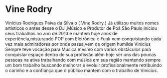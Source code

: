 # Vine Rodry
Vinícius Rodrigues Paiva da Silva o ( Vine Rodry ) Já utilizou muitos nomes artísticos o antes desse o DJ ,Músico e Produtor de Poá São Paulo iniciou seus trabalhos no ano de 2013 e mantem hoje anos de experiência,misturando POP com Eletrônica e Funk vem conquistando cada vez mais admiradores por onde passa,vem de origem humilde Vinícius Sempre teve vocação para Música mesmo com vários obstáculos para conquistar espaço dentro de sua profissão além hoje ser uns das poucas pessoas na ativa trabalhando com música em sua região mantendo sempre um bom trabalho buscando melhorar e evoluir profissionalmente retribuindo o carinho e a confiança que o público mantem com o trabalho de Vinícius.
